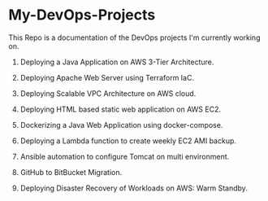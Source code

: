 # **My-DevOps-Projects**

This Repo is a documentation of the DevOps projects I'm currently working on.

1. Deploying a Java Application on AWS 3-Tier Architecture.

2. Deploying Apache Web Server using Terraform IaC.

3. Deploying Scalable VPC Architecture on AWS cloud.

4. Deploying HTML based static web application on AWS EC2.

5. Dockerizing a Java Web Application using docker-compose.

6. Deploying a Lambda function to create weekly EC2 AMI backup.

7. Ansible automation to configure Tomcat on multi environment.

8. GitHub to BitBucket Migration.

9. Deploying Disaster Recovery of Workloads on AWS: Warm Standby.



